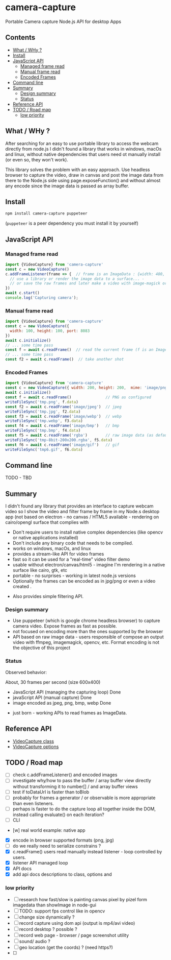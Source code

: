 # camera-capture

Portable Camera capture Node.js API for desktop Apps

## Contents

<!-- toc -->

- [What / WHy ?](#what--why-)
- [Install](#install)
- [JavaScript API](#javascript-api)
  * [Managed frame read](#managed-frame-read)
  * [Manual frame read](#manual-frame-read)
  * [Encoded Frames](#encoded-frames)
- [Command line](#command-line)
- [Summary](#summary)
  * [Design summary](#design-summary)
  * [Status](#status)
- [Reference API](#reference-api)
- [TODO / Road map](#todo--road-map)
  * [low priority](#low-priority)

<!-- tocstop -->

## What / WHy ?

After searching for an easy to use portable library to access the webcam directly from node.js I didn't found a library that works in windows, macOs and linux, without native dependencies that users need ot manually install (or even so, they won't work). 

This library solves the problem with an easy approach. Use headless browser to capture the video,  draw in canvas and post the image data from there to the Node.js side using page.exposeFunction() and without almost any encode since the image data is passed as array buffer. 
 
## Install

```sh
npm install camera-capture puppeteer
```

(`puppeteer` is a peer dependency you must install it by yourself)

## JavaScript API

### Managed frame read

```js
import {VideoCapture} from 'camera-capture'
const c = new VideoCapture()
c.addFrameListener(frame => {  // frame is an ImageData : {width: 480, height: 360, data: UIntArray}
  // use a library or render the image data to a surface... - 
  // or save the raw frames and later make a video with image-magick or ffmpeg
})
await c.start()
console.log('Capturing camera');
```

### Manual frame read

```js
import {VideoCapture} from 'camera-capture'
const c = new VideoCapture({
  width: 100, height: 100, port: 8083
})
await c.initialize()
// ... some time pass
const f = await c.readFrame()  // read the current frame (f is an ImageData)
// ... some time pass
const f2 = await c.readFrame()  // take another shot
```

### Encoded Frames

```js
import {VideoCapture} from 'camera-capture'
const c = new VideoCapture({ width: 200, height: 200,  mime: 'image/png'})
await c.initialize()
const f = await c.readFrame()               // PNG as configured
writeFileSync('tmp.png', f.data)
const f2 = await c.readFrame('image/jpeg')  // jpeg
writeFileSync('tmp.jpg', f2.data)
const f3 = await c.readFrame('image/webp')  // webp
writeFileSync('tmp.webp', f3.data)
const f4 = await c.readFrame('image/bmp')   // bmp
writeFileSync('tmp.bmp', f4.data)
const f5 = await c.readFrame('rgba')        // raw image data (as default)
writeFileSync('tmp-8bit-200x200.rgba', f5.data)
const f6 = await c.readFrame('image/gif')   // gif
writeFileSync('tmp6.gif', f6.data)
```

## Command line

TODO - TBD

## Summary

I didn't found any library that provides an interface to capture webcam video so I show the video and filter frame by frame in my Node.s desktop app (not based on electron - no canvas / HTML5 available - rendering on cairo/opengl surface that complies with

 * Don't require users to install native complex dependencies (like opencv or native applications installed)
 * Don't include any binary code that needs to be compiled. 
 * works on windows, macOs, and linux
 * provides a stream-like API for video frames
 * fast so it can be used for a "real-time" video filter demo
 * usable without electron/canvas/html5 - imagine I'm rendering in a native surface like cairo, gtk, etc
 * portable - no surprises - working in latest node.js versions
 * Optionally the frames can be encoded as in jpg/png or even a video created . 
 + Also provides simple filtering API.

### Design summary

 * Use puppeteer (which is google chrome headless browser) to capture camera video. Expose frames as fast as possible. 
 * not focused on encoding more than the ones supported by the browser
 * API based on raw image data - users responsible of compose an output video with ffmpeg, imagemagick, opencv, etc. Format encoding is not the objective of this project

### Status
 
Observed behavior: 

About, 30 frames per second (size  600x400)

 * JavaScript API (managing the capturing loop) Done 
 * javaScript API (manual capture) Done
 * image encoded as jpeg, png, bmp, webp Done
 + just born - working APIs to read frames as ImageData.

## Reference API

* [VideoCapture class](../docs/modules/_capture_.md)
* [VideoCapture options](../docs/interfaces/_capture_.captureoptions.md)
 
## TODO / Road map
- [ ] check c.addFrameListener() and encoded images
- [ ] investigate why/how to pass the buffer / array buffer view  directly without transforming it to number[] / and array buffer views
- [ ] test if toDataUrl is faster than toBlob
- [ ] probably for frames a generator / or observable is more appropriate than even listeners.
- [ ] perhaps is faster to do the capture loop all together inside the DOM, instead calling evaluate() on each iteration?
- [ ] CLI
- [w] real world example: native app
- [x] encode in browser supported formats (png, jpg)
- [ ] do we really need to serialize constrains ? 
- [x] c.readFrame() users read manually instead listener - loop controlled by users.
- [x] listener API managed  loop
- [x] API docs
- [x] add api docs descriptions to class, options and

### low priority
- [ ] research how fast/slow is painting canvas pixel by pizel form imagedata than showImage in node-gui
- [ ] TODO: support fps control like in opencv
- [ ] change size dynamically ?
- [ ] record capture using dom api (output is mp4/avi video)
- [ ] record desktop ? possible ?
- [ ] record web page - browser / page screenshot utility
- [ ]  sound/ audio ? 
- [ ]  geo location (get the coords) ? (need https?)
- [ ]